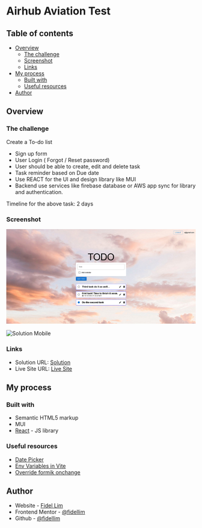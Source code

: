 # Airhub Aviation Test

## Table of contents

-   [Overview](#overview)
    -   [The challenge](#the-challenge)
    -   [Screenshot](#screenshot)
    -   [Links](#links)
-   [My process](#my-process)
    -   [Built with](#built-with)
    -   [Useful resources](#useful-resources)
-   [Author](#author)

## Overview

### The challenge

Create a To-do list

-   Sign up form
-   User Login ( Forgot / Reset password)
-   User should be able to create, edit and delete task
-   Task reminder based on Due date
-   Use REACT for the UI and design library like MUI
-   Backend use services like firebase database or AWS app sync for library and authentication.

Timeline for the above task: 2 days

### Screenshot

![Solution Desktop](/images/solution_desktop.png)

![Solution Mobile](/images/solution_mobile.png)

### Links

-   Solution URL: [Solution]()
-   Live Site URL: [Live Site]()

## My process

### Built with

-   Semantic HTML5 markup
-   MUI
-   [React](https://reactjs.org/) - JS library

### Useful resources

-   [Date Picker](https://mui.com/x/react-date-pickers/date-time-picker/)
-   [Env Variables in Vite](https://vitejs.dev/guide/env-and-mode.html#env-files)
-   [Override formik onchange](https://stackoverflow.com/questions/66744999/override-formik-onchange-with-custom-onchange-method-in-reactjs)

## Author

-   Website - [Fidel Lim](https://fidellim-portfolio.netlify.app/)
-   Frontend Mentor - [@fidellim](https://www.frontendmentor.io/profile/fidellim)
-   Github - [@fidellim](https://github.com/fidellim)
